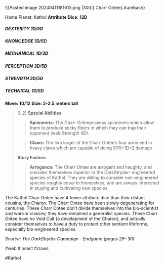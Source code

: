 ![[Pasted image 20240411181613.png |300]]
Charr Ontee{.Aurebash}

Home Planet: Kathol
**Attribute Dice: 12D**
##### DEXTERITY 1D/5D
##### KNOWLEDGE 1D/5D
##### MECHANICAL 1D/3D
##### PERCEPTION 3D/5D
##### STRENGTH 2D/5D
##### TECHNICAL 1D/5D
**Move: 10/12**
**Size: 2-2.5 meters tall**

> [!_2] 
> **Special Abilities**
> > **Spinnerets:** The Charr Onteepossess spinnerets which allow them to produce sticky fibers in which they can trap their opponent (web Strength 4D).
> 
> > **Claws:** The two larger of the Charr Ontee’s four arms end in heavy claws which are capable of doing STR+1D+2 damage.
> 
> **Story Factors**
> > **Arrogance:** The Charr Ontee are arrogant and haughty, and consider themselves superior to the DarkStryder- engineered species of Kathol. They are willing to consider non-engineered species roughly equal to themselves, and are always interested in stuying and cultivating new species.
> 

The Kathol Charr Ontee have 4 fewer attribute dice than their distant cousins, the Charon. The Charr Ontee have been slowly degenerating for centuries. These Charr Ontee don’t divide themselves into the bio-scientist and warrior classes; they have remained a generalist species. These Charr Ontee have no Void Cult (a development of the Charon), and actually consider themselves to have a duty to protect other sentient lifeforms, especially bio-engineered species.

*Source: The DarkStryder Campaign – Endgame (pages 29- 30)*

#web #insect #claws 

#Kathol